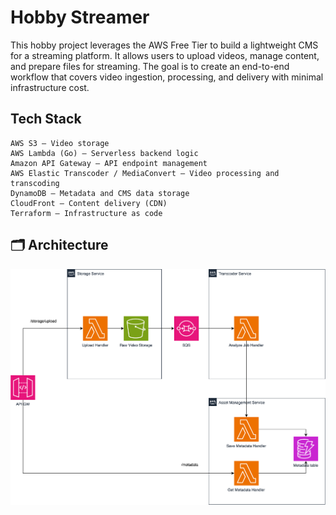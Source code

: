 # Hobby Streamer

This hobby project leverages the AWS Free Tier to build a lightweight CMS for a streaming platform. It allows users to upload videos, manage content, and prepare files for streaming. The goal is to create an end-to-end workflow that covers video ingestion, processing, and delivery with minimal infrastructure cost.

## Tech Stack
	AWS S3 – Video storage
	AWS Lambda (Go) – Serverless backend logic
	Amazon API Gateway – API endpoint management
	AWS Elastic Transcoder / MediaConvert – Video processing and transcoding
	DynamoDB – Metadata and CMS data storage
	CloudFront – Content delivery (CDN)
	Terraform – Infrastructure as code

## 🗂️ Architecture

![Architecture Diagram](docs/hobby-streamer.drawio.svg)